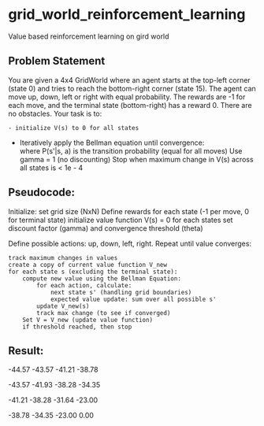 # grid_world_reinforcement_learning
Value based reinforcement learning on gird world

## Problem Statement

You are given a 4x4 GridWorld where an agent starts at the top-left corner (state 0) and tries to reach the bottom-right corner (state 15). The agent can move up, down, left or right with equal probability. The rewards are -1 for each move, and the terminal state (bottom-right) has a reward 0. There are no obstacles. Your task is to:

    - initialize V(s) to 0 for all states
   -  Iteratively apply the Bellman equation until convergence:    
    where P(s'|s, a) is the transition probability (equal for all moves)
    Use gamma = 1 (no discounting)
    Stop when maximum change in V(s) across all states is < 1e - 4

## Pseudocode:

Initialize:
    set grid size (NxN)
    Define rewards for each state (-1 per move, 0 for terminal state)
    initialize value function V(s) = 0 for each states
    set discount factor (gamma) and convergence threshold (theta) 

Define possible actions: up, down, left, right.
Repeat until value converges:

    track maximum changes in values
    create a copy of current value function V_new
    for each state s (excluding the terminal state):
        compute new value using the Bellman Equation:
            for each action, calculate:
                next state s' (handling grid boundaries)
                expected value update: sum over all possible s'
            update V_new(s)
            track max change (to see if converged)
        Set V = V_new (update value function)
        if threshold reached, then stop

## Result:

-44.57  -43.57  -41.21  -38.78

-43.57  -41.93  -38.28  -34.35

-41.21  -38.28  -31.64  -23.00

-38.78  -34.35  -23.00  0.00

